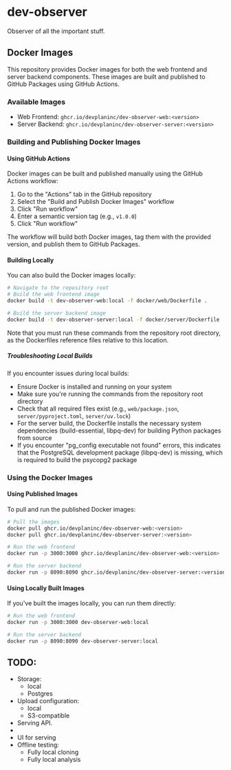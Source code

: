 # dev-observer
Observer of all the important stuff.

## Docker Images

This repository provides Docker images for both the web frontend and server backend components. These images are built and published to GitHub Packages using GitHub Actions.

### Available Images

- Web Frontend: `ghcr.io/devplaninc/dev-observer-web:<version>`
- Server Backend: `ghcr.io/devplaninc/dev-observer-server:<version>`

### Building and Publishing Docker Images

#### Using GitHub Actions

Docker images can be built and published manually using the GitHub Actions workflow:

1. Go to the "Actions" tab in the GitHub repository
2. Select the "Build and Publish Docker Images" workflow
3. Click "Run workflow"
4. Enter a semantic version tag (e.g., `v1.0.0`)
5. Click "Run workflow"

The workflow will build both Docker images, tag them with the provided version, and publish them to GitHub Packages.

#### Building Locally

You can also build the Docker images locally:

```bash
# Navigate to the repository root
# Build the web frontend image
docker build -t dev-observer-web:local -f docker/web/Dockerfile .

# Build the server backend image
docker build -t dev-observer-server:local -f docker/server/Dockerfile .
```

Note that you must run these commands from the repository root directory, as the Dockerfiles reference files relative to this location.

##### Troubleshooting Local Builds

If you encounter issues during local builds:

- Ensure Docker is installed and running on your system
- Make sure you're running the commands from the repository root directory
- Check that all required files exist (e.g., `web/package.json`, `server/pyproject.toml`, `server/uv.lock`)
- For the server build, the Dockerfile installs the necessary system dependencies (build-essential, libpq-dev) for building Python packages from source
- If you encounter "pg_config executable not found" errors, this indicates that the PostgreSQL development package (libpq-dev) is missing, which is required to build the psycopg2 package

### Using the Docker Images

#### Using Published Images

To pull and run the published Docker images:

```bash
# Pull the images
docker pull ghcr.io/devplaninc/dev-observer-web:<version>
docker pull ghcr.io/devplaninc/dev-observer-server:<version>

# Run the web frontend
docker run -p 3000:3000 ghcr.io/devplaninc/dev-observer-web:<version>

# Run the server backend
docker run -p 8090:8090 ghcr.io/devplaninc/dev-observer-server:<version>
```

#### Using Locally Built Images

If you've built the images locally, you can run them directly:

```bash
# Run the web frontend
docker run -p 3000:3000 dev-observer-web:local

# Run the server backend
docker run -p 8090:8090 dev-observer-server:local
```

## TODO:

- Storage:
  - local
  - Postgres
- Upload configuration:
  - local
  - S3-compatible
- Serving API.
- 
- UI for serving
- Offline testing:
  - Fully local cloning
  - Fully local analysis
